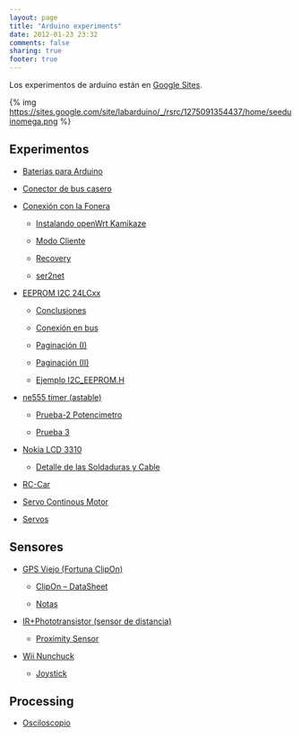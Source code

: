 ```yaml
---
layout: page
title: "Arduino experiments"
date: 2012-01-23 23:32
comments: false
sharing: true
footer: true
---
```

Los experimentos de arduino están en [Google Sites](https://sites.google.com/site/labarduino/).

{% img https://sites.google.com/site/labarduino/_/rsrc/1275091354437/home/seeduinomega.png %}

## Experimentos

*   [Baterias para Arduino][1]

*   [Conector de bus casero][2]

*   [Conexión con la Fonera][3]
    
    *   [Instalando openWrt Kamikaze][4]
    
    *   [Modo Cliente][5]
    
    *   [Recovery][6]
    
    *   [ser2net][7]

*   [EEPROM I2C 24LCxx][8]
    
    *   [Conclusiones][9]
    
    *   [Conexión en bus][10]
    
    *   [Paginación (I)][11]
    
    *   [Paginación (II)][12]
        
    *   [Ejemplo I2C_EEPROM.H][13]

*   [ne555 timer (astable)][14]
    
    *   [Prueba-2 Potencimetro][15]
    
    *   [Prueba 3][16]

*   [Nokia LCD 3310][17]
    
    *   [Detalle de las Soldaduras y Cable][18]


*   [RC-Car][19]

*   [Servo Continous Motor][20]

*   [Servos][21]

## Sensores

*   [GPS Viejo (Fortuna ClipOn)][22]
    
    *   [ClipOn – DataSheet][23]
    
    *   [Notas][24]

*   [IR+Phototransistor (sensor de distancia)][25]
    
    *   [Proximity Sensor][26]

*   [Wii Nunchuck][27]
    
    *   [Joystick][28]

## Processing

*   [Osciloscopio][29]

 [1]: https://sites.google.com/site/labarduino/experimentos/baterias-para-arduino
 [2]: https://sites.google.com/site/labarduino/experimentos/conector-de-bus-casero
 [3]: https://sites.google.com/site/labarduino/experimentos/fonera
 [4]: https://sites.google.com/site/labarduino/experimentos/fonera/instalando-openwrt-kamikaze
 [5]: https://sites.google.com/site/labarduino/experimentos/fonera/modo-cliente
 [6]: https://sites.google.com/site/labarduino/experimentos/fonera/recovery
 [7]: https://sites.google.com/site/labarduino/experimentos/fonera/ser2net
 [8]: https://sites.google.com/site/labarduino/experimentos/eeprom-i2c-24lcxx
 [9]: https://sites.google.com/site/labarduino/experimentos/eeprom-i2c-24lcxx/conclusiones
 [10]: https://sites.google.com/site/labarduino/experimentos/eeprom-i2c-24lcxx/conexion-en-bus
 [11]: https://sites.google.com/site/labarduino/experimentos/eeprom-i2c-24lcxx/paginacion1
 [12]: https://sites.google.com/site/labarduino/experimentos/eeprom-i2c-24lcxx/paginacion2
 [13]: https://sites.google.com/site/labarduino/experimentos/eeprom-i2c-24lcxx/paginacion2/ejemplo
 [14]: https://sites.google.com/site/labarduino/experimentos/ne555-timer
 [15]: https://sites.google.com/site/labarduino/experimentos/ne555-timer/prueba-2
 [16]: https://sites.google.com/site/labarduino/experimentos/ne555-timer/prueba-3
 [17]: https://sites.google.com/site/labarduino/experimentos/nokia-lcd-3310
 [18]: https://sites.google.com/site/labarduino/experimentos/nokia-lcd-3310/cable
 [19]: https://sites.google.com/site/labarduino/experimentos/rc-car
 [20]: https://sites.google.com/site/labarduino/experimentos/servocontinousmotor
 [21]: https://sites.google.com/site/labarduino/experimentos/servos
 [22]: https://sites.google.com/site/labarduino/sensores/gps-viejo
 [23]: https://sites.google.com/site/labarduino/sensores/gps-viejo/clipon---datasheet
 [24]: https://sites.google.com/site/labarduino/sensores/gps-viejo/notas
 [25]: https://sites.google.com/site/labarduino/sensores/ir-phototransistor
 [26]: https://sites.google.com/site/labarduino/sensores/ir-phototransistor/proximitysensor
 [27]: https://sites.google.com/site/labarduino/sensores/wii-nunchuk
 [28]: https://sites.google.com/site/labarduino/sensores/wii-nunchuk/joystick
 [29]: https://sites.google.com/site/labarduino/processing/osciloscopio